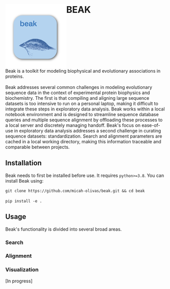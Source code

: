 <div style="display: flex; align-items: top;">
     <img src="misc/icon-transparent.png" alt="BEAK icon" align="right" height=200pt/>
     <h1 style="margin: 0;">BEAK</h3>
</div>
Beak is a toolkit for modeling biophysical and evolutionary associations in proteins. <br>
<br>
Beak addresses several common challenges in modeling evolutionary sequence data in the context of experimental protein biophysics and biochemistry. The first is that compiling and aligning large sequence datasets is too intensive to run on a personal laptop, making it difficult to integrate these steps in exploratory data analysis. Beak works within a local notebook environment and is designed to streamline sequence database queries and multiple sequence alignment by offloading these processes to a local server and discretely managing handoff. Beak's focus on ease-of-use in exploratory data analysis addresses a second challenge in curating sequence datasets: standardization. Search and alignment parameters are cached in a local working directory, making this information traceable and comparable between projects.

## Installation
Beak needs to first be installed before use. It requires `python>=3.8`. You can install Beak using:
```
git clone https://github.com/micah-olivas/beak.git && cd beak

pip install -e .
```

## Usage
Beak's functionality is divided into several broad areas.
### Search
### Alignment
### Visualization

[In progress]

